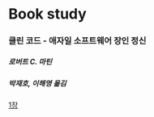 # Book study

### 클린 코드 - 애자일 소프트웨어 장인 정신
##### 로버트 C. 마틴
##### 박재호, 이해영 옮김


[1장](Chapter01-CleanCode.md)
